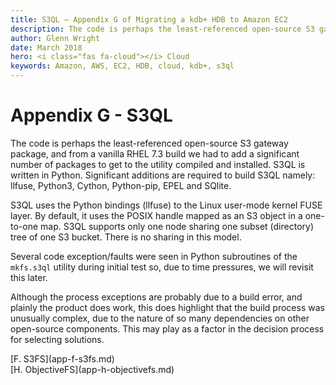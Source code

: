 ```yaml
---
title: S3QL – Appendix G of Migrating a kdb+ HDB to Amazon EC2
description: The code is perhaps the least-referenced open-source S3 gateway package, and from a vanilla RHEL 7.3 build we had to add a significant number of packages to get to the utility compiled and installed. S3QL is written in Python. Significant additions are required to build S3QL namely llfuse, Python3, Cython, Python-pip, EPEL and SQlite.
author: Glenn Wright
date: March 2018
hero: <i class="fas fa-cloud"></i> Cloud
keywords: Amazon, AWS, EC2, HDB, cloud, kdb+, s3ql
---
```

# Appendix G - S3QL



The code is perhaps the least-referenced open-source S3 gateway package, and from a vanilla RHEL 7.3 build we had to add a significant number of packages to get to the utility compiled and installed. 
S3QL is written in Python. 
Significant additions are required to build S3QL namely: llfuse, Python3, Cython, Python-pip, EPEL and SQlite.

S3QL uses the Python bindings (llfuse) to the Linux user-mode kernel FUSE layer. 
By default, it uses the POSIX handle mapped as an S3 object in a one-to-one map. 
S3QL supports only one node sharing one subset (directory) tree of one S3 bucket. 
There is no sharing in this model.

Several code exception/faults were seen in Python subroutines of the
`mkfs.s3ql` utility during initial test so, due to time pressures, we
will revisit this later.

Although the process exceptions are probably due to a build error, and plainly the product does work, this does highlight that the build process was unusually complex, due to the nature of so many dependencies on other open-source components. 
This may play as a factor in the decision process for selecting solutions.




<div class="kx-nav" markdown="1">
<div class="kx-nav-prev">[F. S3FS](app-f-s3fs.md)</div><div class="kx-nav-next">[H. ObjectiveFS](app-h-objectivefs.md)</div>
</div>
